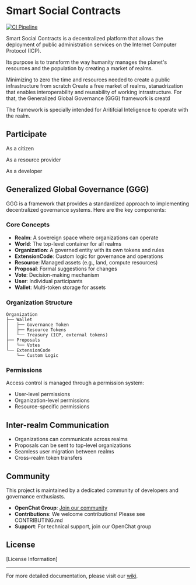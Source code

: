 # Smart Social Contracts

[![CI Pipeline](https://github.com/smart-social-contracts/smart-social-contracts/actions/workflows/main.yml/badge.svg)](https://github.com/smart-social-contracts/smart-social-contracts/actions/workflows/main.yml)

Smart Social Contracts is a decentralized platform that allows the deployment of public administration services on the Internet Computer Protocol (ICP).

Its purpose is to transform the way humanity manages the planet's resources and the population by creating a market of realms.

Minimizing to zero the time and resources needed to create a public infrastructure from scratch
Create a free market of realms,
stanadrization that enables interoperability and reusability of working intrastructure. For that, the Generalized Global Governance (GGG) framework is creatd

The framework is specially intended for Aritifcial Inteligence to operate with the realm.



## Participate

As a citizen

As a resource provider

As a developer



## Generalized Global Governance (GGG)

GGG is a framework that provides a standardized approach to implementing decentralized governance systems. Here are the key components:

### Core Concepts

- **Realm**: A sovereign space where organizations can operate
- **World**: The top-level container for all realms
- **Organization**: A governed entity with its own tokens and rules
- **ExtensionCode**: Custom logic for governance and operations
- **Resource**: Managed assets (e.g., land, compute resources)
- **Proposal**: Formal suggestions for changes
- **Vote**: Decision-making mechanism
- **User**: Individual participants
- **Wallet**: Multi-token storage for assets

### Organization Structure

```
Organization
├── Wallet
│   ├── Governance Token
│   ├── Resource Tokens
│   └── Treasury (ICP, external tokens)
├── Proposals
│   └── Votes
└── ExtensionCode
    └── Custom Logic
```

### Permissions

Access control is managed through a permission system:
- User-level permissions
- Organization-level permissions
- Resource-specific permissions

## Inter-realm Communication

- Organizations can communicate across realms
- Proposals can be sent to top-level organizations
- Seamless user migration between realms
- Cross-realm token transfers




## Community

This project is maintained by a dedicated community of developers and governance enthusiasts.

- **OpenChat Group**: [Join our community](https://openchat.com/group/smart-social-contracts)
- **Contributions**: We welcome contributions! Please see CONTRIBUTING.md
- **Support**: For technical support, join our OpenChat group

## License

[License Information]

---

For more detailed documentation, please visit our [wiki](https://github.com/your-repo/wiki).
